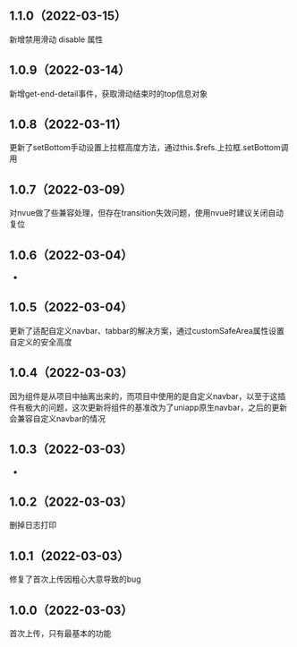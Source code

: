 ## 1.1.0（2022-03-15）
新增禁用滑动 disable 属性
## 1.0.9（2022-03-14）
新增get-end-detail事件，获取滑动结束时的top信息对象
## 1.0.8（2022-03-11）
更新了setBottom手动设置上拉框高度方法，通过this.$refs.上拉框.setBottom调用
## 1.0.7（2022-03-09）
对nvue做了些兼容处理，但存在transition失效问题，使用nvue时建议关闭自动复位
## 1.0.6（2022-03-04）
-
## 1.0.5（2022-03-04）
更新了适配自定义navbar、tabbar的解决方案，通过customSafeArea属性设置自定义的安全高度
## 1.0.4（2022-03-03）
因为组件是从项目中抽离出来的，而项目中使用的是自定义navbar，以至于这插件有极大的问题，这次更新将组件的基准改为了uniapp原生navbar，之后的更新会兼容自定义navbar的情况
## 1.0.3（2022-03-03）
-
## 1.0.2（2022-03-03）
删掉日志打印
## 1.0.1（2022-03-03）
修复了首次上传因粗心大意导致的bug
## 1.0.0（2022-03-03）
首次上传，只有最基本的功能
